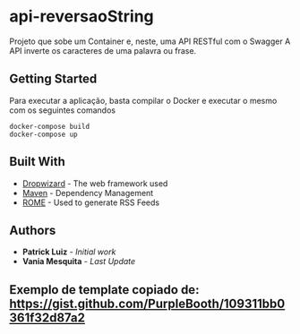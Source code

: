 # api-reversaoString

Projeto que sobe um Container e, neste, uma API RESTful com o Swagger
A API inverte os caracteres de uma palavra ou frase.

## Getting Started

Para executar a aplicação, basta compilar o Docker e executar o mesmo com os seguintes comandos

```
docker-compose build
docker-compose up
```

## Built With

* [Dropwizard](http://www.dropwizard.io/1.0.2/docs/) - The web framework used
* [Maven](https://maven.apache.org/) - Dependency Management
* [ROME](https://rometools.github.io/rome/) - Used to generate RSS Feeds

## Authors

* **Patrick Luiz** - *Initial work*
* **Vania Mesquita** - *Last Update*

## Exemplo de template copiado de: https://gist.github.com/PurpleBooth/109311bb0361f32d87a2